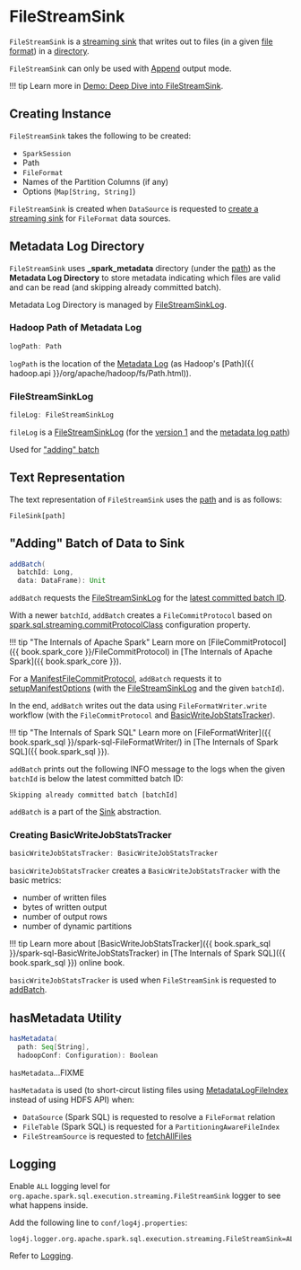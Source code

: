 # FileStreamSink

`FileStreamSink` is a [streaming sink](../../Sink.md) that writes out to files (in a given [file format](#fileFormat)) in a [directory](#path).

`FileStreamSink` can only be used with [Append](../../OutputMode.md#Append) output mode.

!!! tip
    Learn more in [Demo: Deep Dive into FileStreamSink](../../demo/deep-dive-into-filestreamsink.md).

## Creating Instance

`FileStreamSink` takes the following to be created:

* <span id="sparkSession"> `SparkSession`
* <span id="path"> Path
* <span id="fileFormat"> `FileFormat`
* <span id="partitionColumnNames"> Names of the Partition Columns (if any)
* <span id="options"> Options (`Map[String, String]`)

`FileStreamSink` is created when `DataSource` is requested to [create a streaming sink](../../DataSource.md#createSink) for `FileFormat` data sources.

## <span id="metadataDir"><span id="getMetadataLogPath"> Metadata Log Directory

`FileStreamSink` uses **_spark_metadata** directory (under the [path](#path)) as the **Metadata Log Directory** to store metadata indicating which files are valid and can be read (and skipping already committed batch).

Metadata Log Directory is managed by [FileStreamSinkLog](#fileLog).

### <span id="logPath"> Hadoop Path of Metadata Log

```scala
logPath: Path
```

`logPath` is the location of the [Metadata Log](#getMetadataLogPath) (as Hadoop's [Path]({{ hadoop.api }}/org/apache/hadoop/fs/Path.html)).

### <span id="fileLog"> FileStreamSinkLog

```scala
fileLog: FileStreamSinkLog
```

`fileLog` is a [FileStreamSinkLog](FileStreamSinkLog.md) (for the [version 1](FileStreamSinkLog.md#VERSION) and the [metadata log path](#logPath))

Used for ["adding" batch](#addBatch)

## <span id="toString"> Text Representation

The text representation of `FileStreamSink` uses the [path](#path) and is as follows:

```text
FileSink[path]
```

## <span id="addBatch"> "Adding" Batch of Data to Sink

```scala
addBatch(
  batchId: Long,
  data: DataFrame): Unit
```

`addBatch` requests the [FileStreamSinkLog](#fileLog) for the [latest committed batch ID](../../HDFSMetadataLog.md#getLatest).

With a newer `batchId`, `addBatch` creates a `FileCommitProtocol` based on [spark.sql.streaming.commitProtocolClass](../../spark-sql-streaming-properties.md#spark.sql.streaming.commitProtocolClass) configuration property.

!!! tip "The Internals of Apache Spark"
    Learn more on [FileCommitProtocol]({{ book.spark_core }}/FileCommitProtocol) in [The Internals of Apache Spark]({{ book.spark_core }}).

For a [ManifestFileCommitProtocol](ManifestFileCommitProtocol.md), `addBatch` requests it to [setupManifestOptions](ManifestFileCommitProtocol.md#setupManifestOptions) (with the [FileStreamSinkLog](#fileLog) and the given `batchId`).

In the end, `addBatch` writes out the data using `FileFormatWriter.write` workflow (with the `FileCommitProtocol` and [BasicWriteJobStatsTracker](#basicWriteJobStatsTracker)).

!!! tip "The Internals of Spark SQL"
    Learn more on [FileFormatWriter]({{ book.spark_sql }}/spark-sql-FileFormatWriter/) in [The Internals of Spark SQL]({{ book.spark_sql }}).

`addBatch` prints out the following INFO message to the logs when the given `batchId` is below the latest committed batch ID:

```text
Skipping already committed batch [batchId]
```

`addBatch` is a part of the [Sink](../../Sink.md#addBatch) abstraction.

### <span id="basicWriteJobStatsTracker"> Creating BasicWriteJobStatsTracker

```scala
basicWriteJobStatsTracker: BasicWriteJobStatsTracker
```

`basicWriteJobStatsTracker` creates a `BasicWriteJobStatsTracker` with the basic metrics:

* number of written files
* bytes of written output
* number of output rows
* number of dynamic partitions

!!! tip
    Learn more about [BasicWriteJobStatsTracker]({{ book.spark_sql }}/spark-sql-BasicWriteJobStatsTracker) in [The Internals of Spark SQL]({{ book.spark_sql }}) online book.

`basicWriteJobStatsTracker` is used when `FileStreamSink` is requested to [addBatch](#addBatch).

## <span id="hasMetadata"> hasMetadata Utility

```scala
hasMetadata(
  path: Seq[String],
  hadoopConf: Configuration): Boolean
```

`hasMetadata`...FIXME

`hasMetadata` is used (to short-circut listing files using [MetadataLogFileIndex](MetadataLogFileIndex.md) instead of using HDFS API) when:

* `DataSource` (Spark SQL) is requested to resolve a `FileFormat` relation
* `FileTable` (Spark SQL) is requested for a `PartitioningAwareFileIndex`
* `FileStreamSource` is requested to [fetchAllFiles](FileStreamSource.md#fetchAllFiles)

## Logging

Enable `ALL` logging level for `org.apache.spark.sql.execution.streaming.FileStreamSink` logger to see what happens inside.

Add the following line to `conf/log4j.properties`:

```text
log4j.logger.org.apache.spark.sql.execution.streaming.FileStreamSink=ALL
```

Refer to [Logging](../../spark-logging.md).
